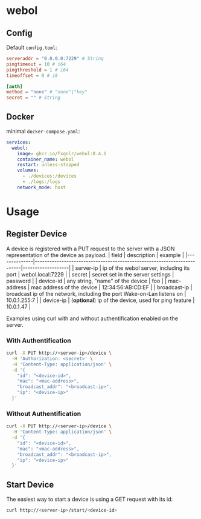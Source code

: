 # webol
## Config
Default `config.toml`:
```toml
serveraddr = "0.0.0.0:7229" # String
pingtimeout = 10 # i64
pingthreshold = 1 # i64
timeoffset = 0 # i8

[auth]
method = "none" # "none"|"key"
secret = "" # String
```
## Docker
minimal `docker-compose.yaml`:
```yaml
services:
  webol:
    image: ghcr.io/fxqnlr/webol:0.4.1
    container_name: webol
    restart: unless-stopped
    volumes:
      - ./devices:/devices
      - ./logs:/logs
    network_mode: host
```
# Usage
## Register Device
A device is registered with a PUT request to the server with a JSON representation of the device as payload.
| field        | description                                                            | example           |
|--------------|------------------------------------------------------------------------|-------------------|
| server-ip    | ip of the webol server, including its port                             | webol.local:7229  |
| secret       | secret set in the server settings                                      | password          |
| device-id    | any string, "name" of the device                                       | foo               |
| mac-address  | mac address of the device                                              | 12:34:56:AB:CD:EF |
| broadcast-ip | broadcast ip of the network, including the port Wake-on-Lan listens on | 10.0.1.255:7      |
| device-ip    | (**optional**) ip of the device, used for ping feature                 | 10.0.1.47         |

Examples using curl with and without authentification enabled on the server.
### With Authentification
```sh
curl -X PUT http://<server-ip>/device \
  -H 'Authorization: <secret>' \
  -H 'Content-Type: application/json' \
  -d '{
	"id": "<device-id>",
	"mac": "<mac-address>",
	"broadcast_addr": "<broadcast-ip>",
	"ip": "<device-ip>"
  }'
```
### Without Authentification
```sh
curl -X PUT http://<server-ip>/device \
  -H 'Content-Type: application/json' \
  -d '{
	"id": "<device-id>",
	"mac": "<mac-address>",
	"broadcast_addr": "<broadcast-ip>",
	"ip": "<device-ip>"
  }'
```
## Start Device
The easiest way to start a device is using a GET request with its id:
```sh
curl http://<server-ip>/start/<device-id>
```
